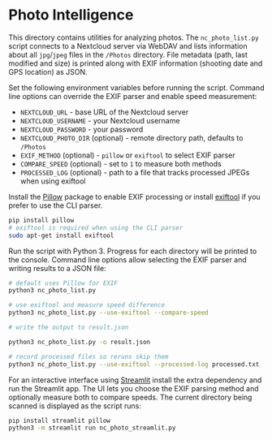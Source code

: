 # Photo Intelligence

This directory contains utilities for analyzing photos. The `nc_photo_list.py`
script connects to a Nextcloud server via WebDAV and lists information about all
`jpg`/`jpeg` files in the `/Photos` directory. File metadata (path, last
modified and size) is printed along with EXIF information (shooting date and
GPS location) as JSON.

Set the following environment variables before running the script. Command line
options can override the EXIF parser and enable speed measurement:

- `NEXTCLOUD_URL` - base URL of the Nextcloud server
- `NEXTCLOUD_USERNAME` - your Nextcloud username
- `NEXTCLOUD_PASSWORD` - your password
- `NEXTCLOUD_PHOTO_DIR` (optional) - remote directory path, defaults to `/Photos`
- `EXIF_METHOD` (optional) - `pillow` or `exiftool` to select EXIF parser
- `COMPARE_SPEED` (optional) - set to `1` to measure both methods
- `PROCESSED_LOG` (optional) - path to a file that tracks processed JPEGs when
  using exiftool

Install the [Pillow](https://python-pillow.org/) package to enable EXIF processing or
install [exiftool](https://exiftool.org/) if you prefer to use the CLI parser.

```bash
pip install pillow
# exiftool is required when using the CLI parser
sudo apt-get install exiftool
```

Run the script with Python 3. Progress for each directory will be printed to
the console. Command line options allow selecting the EXIF parser and writing
results to a JSON file:

```bash
# default uses Pillow for EXIF
python3 nc_photo_list.py

# use exiftool and measure speed difference
python3 nc_photo_list.py --use-exiftool --compare-speed

# write the output to result.json

python3 nc_photo_list.py -o result.json

# record processed files so reruns skip them
python3 nc_photo_list.py --use-exiftool --processed-log processed.txt
```

For an interactive interface using [Streamlit](https://streamlit.io/) install the
extra dependency and run the Streamlit app. The UI lets you choose the EXIF
parsing method and optionally measure both to compare speeds. The current
directory being scanned is displayed as the script runs:

```bash
pip install streamlit pillow
python3 -m streamlit run nc_photo_streamlit.py
```
